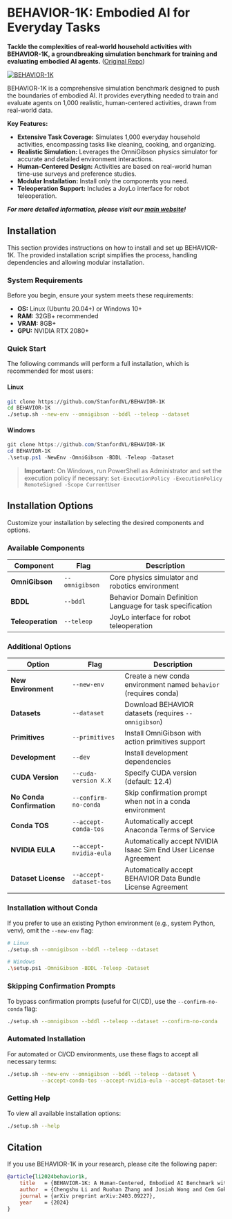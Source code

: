 # BEHAVIOR-1K: Embodied AI for Everyday Tasks

**Tackle the complexities of real-world household activities with BEHAVIOR-1K, a groundbreaking simulation benchmark for training and evaluating embodied AI agents.** ([Original Repo](https://github.com/StanfordVL/BEHAVIOR-1K))

[![BEHAVIOR-1K](./docs/assets/readme_splash_logo.png)](https://behavior.stanford.edu/)

BEHAVIOR-1K is a comprehensive simulation benchmark designed to push the boundaries of embodied AI.  It provides everything needed to train and evaluate agents on 1,000 realistic, human-centered activities, drawn from real-world data.

**Key Features:**

*   **Extensive Task Coverage:**  Simulates 1,000 everyday household activities, encompassing tasks like cleaning, cooking, and organizing.
*   **Realistic Simulation:** Leverages the OmniGibson physics simulator for accurate and detailed environment interactions.
*   **Human-Centered Design:** Activities are based on real-world human time-use surveys and preference studies.
*   **Modular Installation:** Install only the components you need.
*   **Teleoperation Support:** Includes a JoyLo interface for robot teleoperation.

***For more detailed information, please visit our [main website](https://behavior.stanford.edu/)!***

## Installation

This section provides instructions on how to install and set up BEHAVIOR-1K. The provided installation script simplifies the process, handling dependencies and allowing modular installation.

### System Requirements

Before you begin, ensure your system meets these requirements:

*   **OS:** Linux (Ubuntu 20.04+) or Windows 10+
*   **RAM:** 32GB+ recommended
*   **VRAM:** 8GB+
*   **GPU:** NVIDIA RTX 2080+

### Quick Start

The following commands will perform a full installation, which is recommended for most users:

#### Linux

```bash
git clone https://github.com/StanfordVL/BEHAVIOR-1K
cd BEHAVIOR-1K
./setup.sh --new-env --omnigibson --bddl --teleop --dataset
```

#### Windows

```powershell
git clone https://github.com/StanfordVL/BEHAVIOR-1K
cd BEHAVIOR-1K
.\setup.ps1 -NewEnv -OmniGibson -BDDL -Teleop -Dataset
```

> **Important:**  On Windows, run PowerShell as Administrator and set the execution policy if necessary: `Set-ExecutionPolicy -ExecutionPolicy RemoteSigned -Scope CurrentUser`

## Installation Options

Customize your installation by selecting the desired components and options.

### Available Components

| Component          | Flag             | Description                                                      |
| ------------------ | ---------------- | ---------------------------------------------------------------- |
| **OmniGibson**     | `--omnigibson`   | Core physics simulator and robotics environment                  |
| **BDDL**           | `--bddl`         | Behavior Domain Definition Language for task specification          |
| **Teleoperation**  | `--teleop`       | JoyLo interface for robot teleoperation                          |

### Additional Options

| Option                      | Flag                      | Description                                                                                      |
| --------------------------- | ------------------------- | ------------------------------------------------------------------------------------------------ |
| **New Environment**         | `--new-env`               | Create a new conda environment named `behavior` (requires conda)                                 |
| **Datasets**                | `--dataset`               | Download BEHAVIOR datasets (requires `--omnigibson`)                                            |
| **Primitives**              | `--primitives`            | Install OmniGibson with action primitives support                                             |
| **Development**             | `--dev`                   | Install development dependencies                                                                  |
| **CUDA Version**            | `--cuda-version X.X`      | Specify CUDA version (default: 12.4)                                                             |
| **No Conda Confirmation** | `--confirm-no-conda`      | Skip confirmation prompt when not in a conda environment                                            |
| **Conda TOS**               | `--accept-conda-tos`      | Automatically accept Anaconda Terms of Service                                                   |
| **NVIDIA EULA**             | `--accept-nvidia-eula`    | Automatically accept NVIDIA Isaac Sim End User License Agreement                                 |
| **Dataset License**         | `--accept-dataset-tos`    | Automatically accept BEHAVIOR Data Bundle License Agreement                                      |

### Installation without Conda

If you prefer to use an existing Python environment (e.g., system Python, venv), omit the `--new-env` flag:

```bash
# Linux
./setup.sh --omnigibson --bddl --teleop --dataset

# Windows
.\setup.ps1 -OmniGibson -BDDL -Teleop -Dataset
```

### Skipping Confirmation Prompts

To bypass confirmation prompts (useful for CI/CD), use the `--confirm-no-conda` flag:

```bash
./setup.sh --omnigibson --bddl --teleop --dataset --confirm-no-conda
```

### Automated Installation

For automated or CI/CD environments, use these flags to accept all necessary terms:

```bash
./setup.sh --new-env --omnigibson --bddl --teleop --dataset \
           --accept-conda-tos --accept-nvidia-eula --accept-dataset-tos
```

### Getting Help

To view all available installation options:

```bash
./setup.sh --help
```

## Citation

If you use BEHAVIOR-1K in your research, please cite the following paper:

```bibtex
@article{li2024behavior1k,
    title   = {BEHAVIOR-1K: A Human-Centered, Embodied AI Benchmark with 1,000 Everyday Activities and Realistic Simulation},
    author  = {Chengshu Li and Ruohan Zhang and Josiah Wong and Cem Gokmen and Sanjana Srivastava and Roberto Martín-Martín and Chen Wang and Gabrael Levine and Wensi Ai and Benjamin Martinez and Hang Yin and Michael Lingelbach and Minjune Hwang and Ayano Hiranaka and Sujay Garlanka and Arman Aydin and Sharon Lee and Jiankai Sun and Mona Anvari and Manasi Sharma and Dhruva Bansal and Samuel Hunter and Kyu-Young Kim and Alan Lou and Caleb R Matthews and Ivan Villa-Renteria and Jerry Huayang Tang and Claire Tang and Fei Xia and Yunzhu Li and Silvio Savarese and Hyowon Gweon and C. Karen Liu and Jiajun Wu and Li Fei-Fei},
    journal = {arXiv preprint arXiv:2403.09227},
    year    = {2024}
}
```